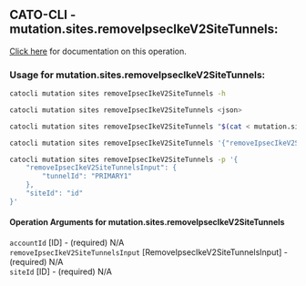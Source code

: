 
## CATO-CLI - mutation.sites.removeIpsecIkeV2SiteTunnels:
[Click here](https://api.catonetworks.com/documentation/#mutation-mutation.sites.removeIpsecIkeV2SiteTunnels) for documentation on this operation.

### Usage for mutation.sites.removeIpsecIkeV2SiteTunnels:

```bash
catocli mutation sites removeIpsecIkeV2SiteTunnels -h

catocli mutation sites removeIpsecIkeV2SiteTunnels <json>

catocli mutation sites removeIpsecIkeV2SiteTunnels "$(cat < mutation.sites.removeIpsecIkeV2SiteTunnels.json)"

catocli mutation sites removeIpsecIkeV2SiteTunnels '{"removeIpsecIkeV2SiteTunnelsInput":{"tunnelId":"PRIMARY1"},"siteId":"id"}'

catocli mutation sites removeIpsecIkeV2SiteTunnels -p '{
    "removeIpsecIkeV2SiteTunnelsInput": {
        "tunnelId": "PRIMARY1"
    },
    "siteId": "id"
}'
```

#### Operation Arguments for mutation.sites.removeIpsecIkeV2SiteTunnels ####

`accountId` [ID] - (required) N/A    
`removeIpsecIkeV2SiteTunnelsInput` [RemoveIpsecIkeV2SiteTunnelsInput] - (required) N/A    
`siteId` [ID] - (required) N/A    
